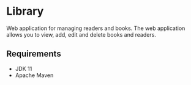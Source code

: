 # Library

Web application for managing readers and books. The web application allows you to view, add, edit and delete books and readers. 

## Requirements

* JDK 11
* Apache Maven
